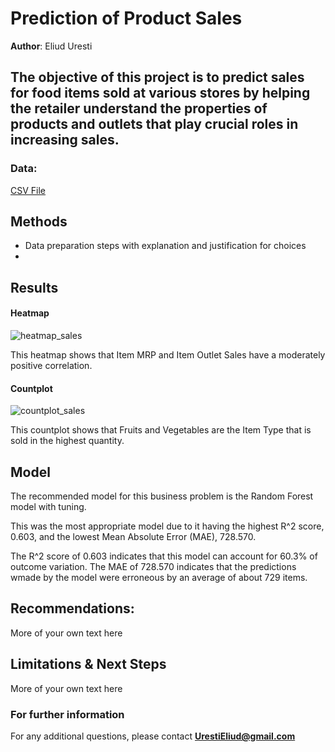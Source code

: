# Prediction of Product Sales

**Author**: Eliud Uresti

## The objective of this project is to predict sales for food items sold at various stores by helping the retailer understand the properties of products and outlets that play crucial roles in increasing sales.

### Data:
[CSV File](https://drive.google.com/file/d/1syH81TVrbBsdymLT_jl2JIf6IjPXtSQw/view?usp=drive_link)


## Methods
- Data preparation steps with explanation and justification for choices
- 

## Results

#### Heatmap
![heatmap_sales](https://github.com/EhLeeOod/Prediction-of-Product-Sales/assets/25497173/a93a1ed5-ca2a-4ac5-8cfc-37bbc26eda48)

This heatmap shows that Item MRP and Item Outlet Sales have a moderately positive correlation.

#### Countplot

![countplot_sales](https://github.com/EhLeeOod/Prediction-of-Product-Sales/assets/25497173/548077b0-e213-4bd9-b137-20f8510f678b)

This countplot shows that Fruits and Vegetables are the Item Type that is sold in the highest quantity.

## Model

The recommended model for this business problem is the Random Forest model with tuning.

This was the most appropriate model due to it having the highest R^2 score, 0.603, and the lowest Mean Absolute Error (MAE), 728.570.

The R^2 score of 0.603 indicates that this model can account for 60.3% of outcome variation. The MAE of 728.570 indicates that the predictions wmade by the model were erroneous by an average of about 729 items.

## Recommendations:

More of your own text here


## Limitations & Next Steps

More of your own text here


### For further information

For any additional questions, please contact **UrestiEliud@gmail.com**





